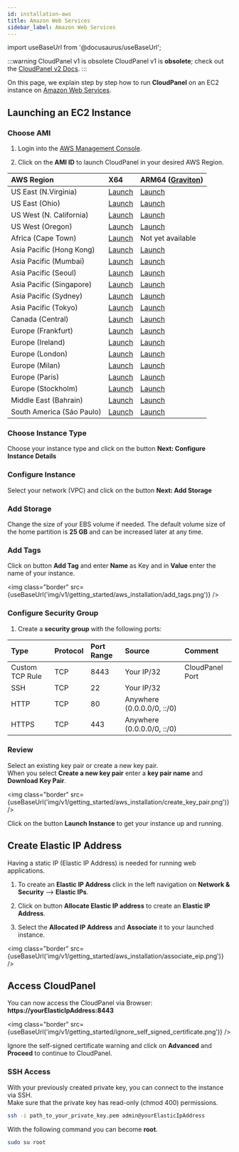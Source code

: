 ```yaml
---
id: installation-aws
title: Amazon Web Services
sidebar_label: Amazon Web Services
---
```


import useBaseUrl from '@docusaurus/useBaseUrl';

:::warning CloudPanel v1 is obsolete
CloudPanel v1 is **obsolete**; check out the [CloudPanel v2 Docs](https://www.cloudpanel.io/docs/v2/introduction/).
:::

On this page, we explain step by step how to run **CloudPanel** on an EC2 instance on [Amazon Web Services](https://aws.amazon.com/).

## Launching an EC2 Instance

### Choose AMI

1) Login into the [AWS Management Console](https://console.aws.amazon.com/ec2/). <br />

2) Click on the **AMI ID** to launch CloudPanel in your desired AWS Region.

| AWS Region | X64 | ARM64 ([Graviton](https://aws.amazon.com/ec2/graviton/)) |
| :---  | :--- | :--- |
| US East (N.Virginia)      | [Launch](https://ami-launcher.clp.io/?region=us-east-1&name=cloudpanel-ce-x86_64&version=1.0.7) | [Launch](https://ami-launcher.clp.io/?region=us-east-1&name=cloudpanel-ce-arm64&version=1.0.7) |
| US East (Ohio)            | [Launch](https://ami-launcher.clp.io/?region=us-east-2&name=cloudpanel-ce-x86_64&version=1.0.7) | [Launch](https://ami-launcher.clp.io/?region=us-east-2&name=cloudpanel-ce-arm64&version=1.0.7) |
| US West (N. California)   | [Launch](https://ami-launcher.clp.io/?region=us-west-1&name=cloudpanel-ce-x86_64&version=1.0.7) | [Launch](https://ami-launcher.clp.io/?region=us-west-1&name=cloudpanel-ce-arm64&version=1.0.7) |
| US West (Oregon)          | [Launch](https://ami-launcher.clp.io/?region=us-west-2&name=cloudpanel-ce-x86_64&version=1.0.7) | [Launch](https://ami-launcher.clp.io/?region=us-west-2&name=cloudpanel-ce-arm64&version=1.0.7) |
| Africa (Cape Town)        | [Launch](https://ami-launcher.clp.io/?region=af-south-1&name=cloudpanel-ce-x86_64&version=1.0.7) | Not yet available |
| Asia Pacific (Hong Kong)  | [Launch](https://ami-launcher.clp.io/?region=ap-east-1&name=cloudpanel-ce-x86_64&version=1.0.7) | [Launch](https://ami-launcher.clp.io/?region=ap-east-1&name=cloudpanel-ce-arm64&version=1.0.7) |
| Asia Pacific (Mumbai)     | [Launch](https://ami-launcher.clp.io/?region=ap-south-1&name=cloudpanel-ce-x86_64&version=1.0.7) | [Launch](https://ami-launcher.clp.io/?region=ap-south-1&name=cloudpanel-ce-arm64&version=1.0.7) |
| Asia Pacific (Seoul)      | [Launch](https://ami-launcher.clp.io/?region=ap-northeast-1&name=cloudpanel-ce-x86_64&version=1.0.7) | [Launch](https://ami-launcher.clp.io/?region=ap-northeast-1&name=cloudpanel-ce-arm64&version=1.0.7) |
| Asia Pacific (Singapore)  | [Launch](https://ami-launcher.clp.io/?region=ap-southeast-1&name=cloudpanel-ce-x86_64&version=1.0.7) | [Launch](https://ami-launcher.clp.io/?region=ap-southeast-1&name=cloudpanel-ce-arm64&version=1.0.7) |
| Asia Pacific (Sydney)     | [Launch](https://ami-launcher.clp.io/?region=ap-southeast-2&name=cloudpanel-ce-x86_64&version=1.0.7) | [Launch](https://ami-launcher.clp.io/?region=ap-southeast-2&name=cloudpanel-ce-arm64&version=1.0.7) |
| Asia Pacific (Tokyo)      | [Launch](https://ami-launcher.clp.io/?region=ap-northeast-1&name=cloudpanel-ce-x86_64&version=1.0.7) | [Launch](https://ami-launcher.clp.io/?region=ap-northeast-1&name=cloudpanel-ce-arm64&version=1.0.7) |
| Canada (Central)          | [Launch](https://ami-launcher.clp.io/?region=ca-central-1&name=cloudpanel-ce-x86_64&version=1.0.7) | [Launch](https://ami-launcher.clp.io/?region=ca-central-1&name=cloudpanel-ce-arm64&version=1.0.7) |
| Europe (Frankfurt)        | [Launch](https://ami-launcher.clp.io/?region=eu-central-1&name=cloudpanel-ce-x86_64&version=1.0.7) | [Launch](https://ami-launcher.clp.io/?region=eu-central-1&name=cloudpanel-ce-arm64&version=1.0.7) |
| Europe (Ireland)          | [Launch](https://ami-launcher.clp.io/?region=eu-west-1&name=cloudpanel-ce-x86_64&version=1.0.7) | [Launch](https://ami-launcher.clp.io/?region=eu-west-1&name=cloudpanel-ce-arm64&version=1.0.7) |
| Europe (London)           | [Launch](https://ami-launcher.clp.io/?region=eu-west-2&name=cloudpanel-ce-x86_64&version=1.0.7) | [Launch](https://ami-launcher.clp.io/?region=eu-west-2&name=cloudpanel-ce-arm64&version=1.0.7) |
| Europe (Milan)            | [Launch](https://ami-launcher.clp.io/?region=eu-south-1&name=cloudpanel-ce-x86_64&version=1.0.7) | [Launch](https://ami-launcher.clp.io/?region=eu-south-1&name=cloudpanel-ce-arm64&version=1.0.7) |
| Europe (Paris)            | [Launch](https://ami-launcher.clp.io/?region=eu-west-3&name=cloudpanel-ce-x86_64&version=1.0.7) | [Launch](https://ami-launcher.clp.io/?region=eu-west-3&name=cloudpanel-ce-arm64&version=1.0.7) |
| Europe (Stockholm)        | [Launch](https://ami-launcher.clp.io/?region=eu-north-1&name=cloudpanel-ce-x86_64&version=1.0.7) | [Launch](https://ami-launcher.clp.io/?region=eu-north-1&name=cloudpanel-ce-arm64&version=1.0.7) |
| Middle East (Bahrain)     | [Launch](https://ami-launcher.clp.io/?region=me-south-1&name=cloudpanel-ce-x86_64&version=1.0.7) | [Launch](https://ami-launcher.clp.io/?region=me-south-1&name=cloudpanel-ce-arm64&version=1.0.7) |
| South America (Sáo Paulo) | [Launch](https://ami-launcher.clp.io/?region=sa-east-1&name=cloudpanel-ce-x86_64&version=1.0.7) | [Launch](https://ami-launcher.clp.io/?region=sa-east-1&name=cloudpanel-ce-arm64&version=1.0.7) |

### Choose Instance Type

Choose your instance type and click on the button **Next: Configure Instance Details** 

### Configure Instance

Select your network (VPC) and click on the button **Next: Add Storage**

### Add Storage

Change the size of your EBS volume if needed. The default volume size of the home partition is **25 GB** and can be increased later at any time.

### Add Tags

Click on button **Add Tag** and enter **Name** as Key and in **Value** enter the name of your instance.

<img class="border" src={useBaseUrl('img/v1/getting_started/aws_installation/add_tags.png')} />

### Configure Security Group

1) Create a **security group** with the following ports:

| Type | Protocol | Port Range  | Source  | Comment         |
| :--- | :---     | :---        |  :---   | :---            |
| Custom TCP Rule | TCP | 8443 | Your IP/32 | CloudPanel Port  |
| SSH             | TCP | 22   | Your IP/32 |                  |
| HTTP            | TCP | 80   | Anywhere (0.0.0.0/0, ::/0) ||
| HTTPS           | TCP | 443  | Anywhere (0.0.0.0/0, ::/0) ||

### Review

Select an existing key pair or create a new key pair. <br />
When you select **Create a new key pair** enter a **key pair name** and **Download Key Pair**.

<img class="border" src={useBaseUrl('img/v1/getting_started/aws_installation/create_key_pair.png')} />

Click on the button **Launch Instance** to get your instance up and running.

## Create Elastic IP Address

Having a static IP (Elastic IP Address) is needed for running web applications. <br />

1) To create an **Elastic IP Address** click in the left navigation on **Network & Security** --> **Elastic IPs**.

2) Click on button **Allocate Elastic IP address** to create an **Elastic IP Address**.

3) Select the **Allocated IP Address** and **Associate** it to your launched instance.

<img class="border" src={useBaseUrl('img/v1/getting_started/aws_installation/associate_eip.png')} />

## Access CloudPanel

You can now access the CloudPanel via Browser: **https://yourElasticIpAddress:8443**

<img class="border" src={useBaseUrl('img/v1/getting_started/ignore_self_signed_certificate.png')} />

Ignore the self-signed certificate warning and click on **Advanced** and **Proceed** to continue to CloudPanel.

### SSH Access

With your previously created private key, you can connect to the instance via SSH. <br />
Make sure that the private key has read-only (chmod 400) permissions.

```bash
ssh -i path_to_your_private_key.pem admin@yourElasticIpAddress
```

With the following command you can become **root**.

```bash
sudo su root
```